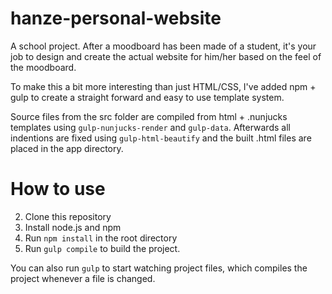 # hanze-personal-website
A school project. After a moodboard has been made of a student, it's your job to design and create the actual website for him/her based on the feel of the moodboard.

To make this a bit more interesting than just HTML/CSS, I've added npm + gulp to create a straight forward and easy to use template system.

Source files from the src folder are compiled from html + .nunjucks templates using `gulp-nunjucks-render` and `gulp-data`.
Afterwards all indentions are fixed using `gulp-html-beautify` and the built .html files are placed in the app directory.

# How to use
2. Clone this repository
1. Install node.js and npm
3. Run `npm install` in the root directory
4. Run `gulp compile` to build the project.

You can also run `gulp` to start watching project files, which compiles the project whenever a file is changed.
